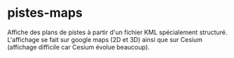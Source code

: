 pistes-maps
===========

Affiche des plans de pistes à partir d'un fichier KML spécialement structuré.
L'affichage se fait sur google maps (2D et 3D) ainsi que sur Cesium (affichage difficile car Cesium évolue beaucoup).

